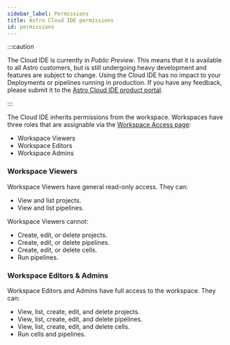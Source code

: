 ```yaml
---
sidebar_label: Permissions
title: Astro Cloud IDE permissions
id: permissions
---
```


:::caution

<!-- id to make it easier to remove: cloud-ide-preview-banner -->

The Cloud IDE is currently in _Public Preview_. This means that it is available to all Astro customers, but is still undergoing heavy development and features are subject to change. Using the Cloud IDE has no impact to your Deployments or pipelines running in production. If you have any feedback, please submit it to the [Astro Cloud IDE product portal](https://portal.productboard.com/75k8qmuqjacnrrnef446fggj).

:::

The Cloud IDE inherits permissions from the workspace. Workspaces have three roles that are assignable via the [Workspace Access page](/astro/manage-workspaces.md#manage-workspace-users):

- Workspace Viewers
- Workspace Editors
- Workspace Admins

### Workspace Viewers

Workspace Viewers have general read-only access. They can:

- View and list projects.
- View and list pipelines.

Workspace Viewers cannot:

- Create, edit, or delete projects.
- Create, edit, or delete pipelines.
- Create, edit, or delete cells.
- Run pipelines.

### Workspace Editors & Admins

Workspace Editors and Admins have full access to the workspace. They can:

- View, list, create, edit, and delete projects.
- View, list, create, edit, and delete pipelines.
- View, list, create, edit, and delete cells.
- Run cells and pipelines.
